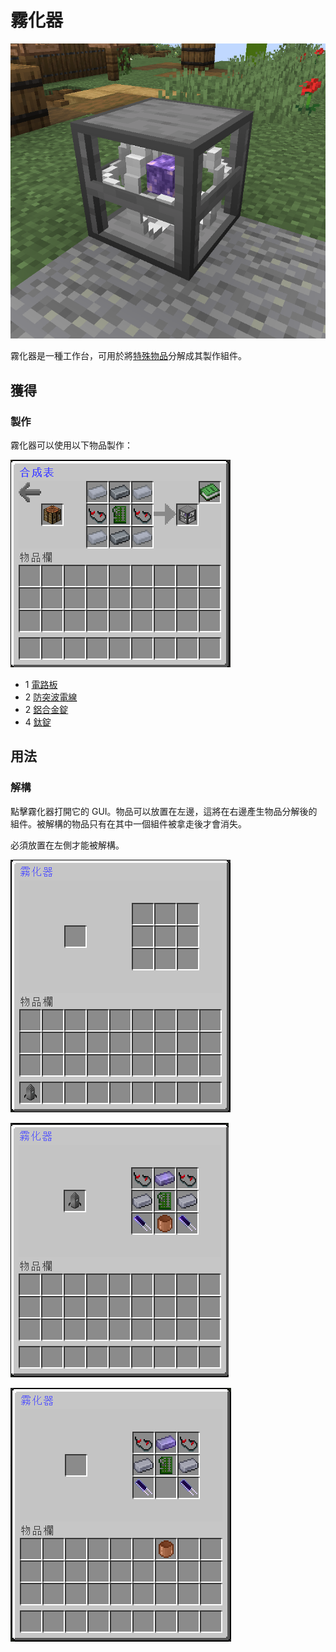 # 霧化器

![](<../.gitbook/assets/image (40).png>)

霧化器是一種工作台，可用於將[特殊物品](../space/itemlist.md)分解成其製作組件。

## 獲得

### 製作

霧化器可以使用以下物品製作：

![](<../.gitbook/assets/image (209).png>)

* 1 [電路板](circuit-board.md)
* 2 [防突波電線](surge-proof-wire.md)
* 2 [鋁合金錠](aluminium-alloy-ingot.md)
* 4 [鈦錠](titanium-ingot.md)

## 用法

### 解構

點擊霧化器打開它的 GUI。物品可以放置在左邊，這將在右邊產生物品分解後的組件。被解構的物品只有在其中一個組件被拿走後才會消失。

必須放置在左側才能被解構。

![](<../.gitbook/assets/image (41).png>)

![](<../.gitbook/assets/image (43).png>)

![](<../.gitbook/assets/image (44).png>)
